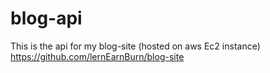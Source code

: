 # blog-api
This is the api for my blog-site (hosted on aws Ec2 instance) https://github.com/lernEarnBurn/blog-site
